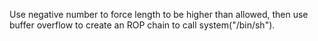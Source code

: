 Use negative number to force length to be higher than allowed, then use buffer overflow to create an ROP chain to call system("/bin/sh").